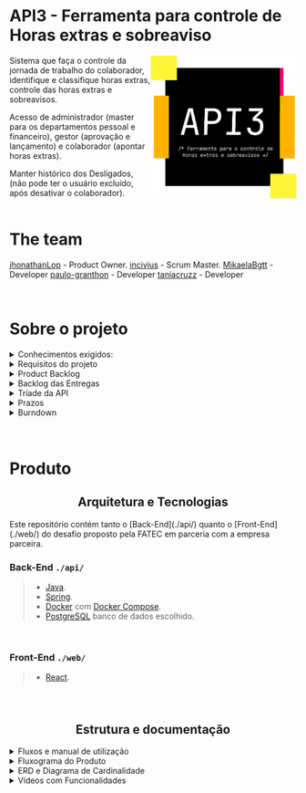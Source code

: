 # API3 - Ferramenta para controle de Horas extras e sobreaviso

<img align="right" width="256"  src="Docs\Banners\Api.png"/>

Sistema que faça o controle da jornada de trabalho do colaborador, identifique e classifique horas
extras, controle das horas extras e sobreavisos.

Acesso de administrador (master para os departamentos pessoal e financeiro), gestor (aprovação
e lançamento) e colaborador (apontar horas extras).

Manter histórico dos Desligados, (não pode ter o usuário excluído, após desativar o colaborador).
<br>
<br>

# The team
[jhonathanLop](https://github.com/jhonatanLop) - Product Owner.
[incivius](https://github.com/incivius) - Scrum Master.
[MikaelaBgtt](https://github.com/MikaelaBgtt) - Developer
[paulo-granthon](https://github.com/paulo-granthon) - Developer
[taniacruzz](https://github.com/taniacruzz) - Developer

<br>


#  Sobre o projeto
<details>
<summary> Conhecimentos exigidos: </summary>
<br>

* Implementar Aplicação usando Linguagem de Programação (LP) Java Web para BackEnd;

>* Implementar Aplicação usando conceitos de Orientação a Objetos (OO);

>* Utilizar IDE´s na implementação de Aplicação em Java;
>* Aplicar Técnicas de Depuração e Análise de Logs através da IDE com suporte para a LP
Java;
>* Implementar web services REST;
>* Implementar clientes para consumir web services;
>* Implementar projeto de Banco de Dados Relacional em termos de seus Principais Objetos
(Schema, Tabelas, Views, Índices);
>* Implementar consultas em um Banco de Dados Relacional, utilizando junções,
subconsultas e agrupamentos;
>* Implementar manutenção de dados utilizando DML.
>
<br>
</details>

<details>

<summary> Requisitos do projeto </summary>
<h2 align="center"> Requisitos Funcionais </h2>

> * 

<br>

<h2 align="center"> Requisitos Não Funcionais </h2>

* 
<br>
</details>

<details>
<summary> Product Backlog </summary>

 <h2 align="center"> Sprint 1 </h2>

| COMO UM | PRECISO SER CAPAZ DE | PARA | PRIORIDADE |
|---------|----------------------|------|------------|


 <br>
</details>

<details>
<summary> Backlog das Entregas </summary>

</details>


<details>
<summary> Tríade da API </summary>

> * Linguagem de programação II;
> * Progamação em Banco de dados;
> * Laboratório de desenvolvimento de Banco de Dados III.

</details>

<details>
<summary> Prazos </summary>

* [ ] 04/09 a 24/09 - Sprint 1
* [ ] 25/09 a 15/10 - Sprint 2
* [ ] 16/10 a 05/11 - Sprint 3
* [ ] 06/11 a 26/11 - Sprint 4

</details>

<details>
<summary> Burndown </summary>
<br>
</details>
<br>
<br>

# Produto

 <h2 align="center"> Arquitetura e Tecnologias </h2>
Este repositório contém tanto o [Back-End](./api/) quanto o [Front-End](./web/) do desafio proposto pela FATEC em parceria com a empresa parceira.

### Back-End `./api/`
>* [Java]().
>* [Spring](https://spring.io/).
>* [Docker](https://www.docker.com/) com [Docker Compose](https://docs.docker.com/compose/).
>* [PostgreSQL](https://www.postgresql.org/) banco de dados escolhido.
<br>

### Front-End `./web/`
> * [React](https://react.dev/).

<br>

#
 <h2 align="center"> Estrutura e documentação </h2>

<details>
<summary> Fluxos e manual de utilização </summary>

### Wireframe do Produto

> Fluxo do Usuário Colaborador


> luxo do Usuário Gestor


> Fluxo do Usuário Administrador


> [Wireframe completo no Figma](https://www.figma.com/file/Dj52xC9ivRB9TjDVtDcgh0/Wireframe_v2?node-id=36-1404&t=OMK6y94PUaXhuzYY-0)

<br>
</details>


<details>
<summary> Fluxograma do Produto </summary>
<br>

[Figma]

</details>

<details>
<summary> ERD e Diagrama de Cardinalidade </summary>
<br>

</details>

<details>
<summary> Vídeos com Funcionalidades </summary>

<br> 
</details>
<br>

